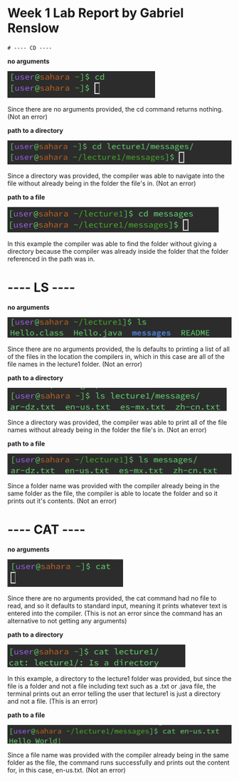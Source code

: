 # Week 1 Lab Report by Gabriel Renslow

```
# ---- CD ----
```
**no arguments**

![Image](cd1.png)

Since there are no arguments provided, the cd command returns nothing. (Not an error)

**path to a directory**

![Image](cd2.png)

Since a directory was provided, the compiler was able to navigate into the file without already being in the folder the file's in. (Not an error)

**path to a file**

![Image](cd3.png)

In this example the compiler was able to find the folder without giving a directory because the compiler was already inside the folder that the folder referenced in the path was in.

# ---- LS ----

**no arguments**

![Image](ls1.png)

Since there are no arguments provided, the ls defaults to printing a list of all of the files in the location the compilers in, which in this case are all of the file names in the lecture1 folder. (Not an error)

**path to a directory**

![Image](ls2.png)

Since a directory was provided, the compiler was able to print all of the file names without already being in the folder the file's in. (Not an error)

**path to a file**

![Image](ls3.png)

Since a folder name was provided with the compiler already being in the same folder as the file, the compiler is able to locate the folder and so it prints out it's contents. (Not an error)

# ---- CAT ----

**no arguments**

![Image](cat1.png)

Since there are no arguments provided, the cat command had no file to read, and so it defaults to standard input, meaning it prints whatever text is entered into the compiler. (This is not an error since the command has an alternative to not getting any arguments) 

**path to a directory**

![Image](cat2.png)

In this example, a directory to the lecture1 folder was provided, but since the file is a folder and not a file including text such as a .txt or .java file, the terminal prints out an error telling the user that lecture1 is just a directory and not a file. (This is an error)

**path to a file**

![Image](cat3.png)

Since a file name was provided with the compiler already being in the same folder as the file, the command runs successfully and prints out the content for, in this case, en-us.txt. (Not an error)
